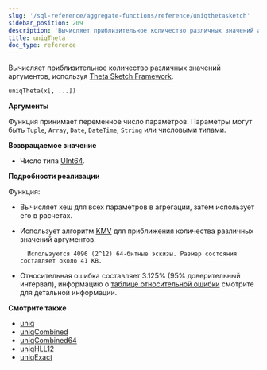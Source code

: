 ```yaml
---
slug: '/sql-reference/aggregate-functions/reference/uniqthetasketch'
sidebar_position: 209
description: 'Вычисляет приблизительное количество различных значений аргументов,'
title: uniqTheta
doc_type: reference
---
```

Вычисляет приблизительное количество различных значений аргументов, используя [Theta Sketch Framework](https://datasketches.apache.org/docs/Theta/ThetaSketches.html#theta-sketch-framework).

```sql
uniqTheta(x[, ...])
```

**Аргументы**

Функция принимает переменное число параметров. Параметры могут быть `Tuple`, `Array`, `Date`, `DateTime`, `String` или числовыми типами.

**Возвращаемое значение**

- Число типа [UInt64](../../../sql-reference/data-types/int-uint.md).

**Подробности реализации**

Функция:

- Вычисляет хеш для всех параметров в агрегации, затем использует его в расчетах.

- Использует алгоритм [KMV](https://datasketches.apache.org/docs/Theta/InverseEstimate.html) для приближения количества различных значений аргументов.

        Используются 4096 (2^12) 64-битные эскизы. Размер состояния составляет около 41 KB.

- Относительная ошибка составляет 3.125% (95% доверительный интервал), информацию о [таблице относительной ошибки](https://datasketches.apache.org/docs/Theta/ThetaErrorTable.html) смотрите для детальной информации.

**Смотрите также**

- [uniq](/sql-reference/aggregate-functions/reference/uniq)
- [uniqCombined](/sql-reference/aggregate-functions/reference/uniqcombined)
- [uniqCombined64](/sql-reference/aggregate-functions/reference/uniqcombined64)
- [uniqHLL12](/sql-reference/aggregate-functions/reference/uniqhll12)
- [uniqExact](/sql-reference/aggregate-functions/reference/uniqexact)